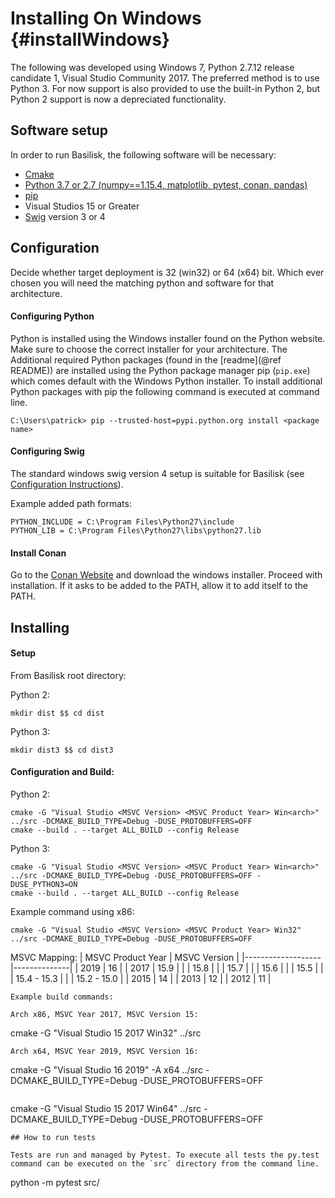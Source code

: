 # Installing On Windows {#installWindows}

The following was developed using Windows 7, Python 2.7.12 release candidate 1, Visual Studio Community 2017. The preferred method is to use Python 3.  For now support is also provided to use the built-in Python 2, but Python 2 support is now a depreciated functionality.

## Software setup

In order to run Basilisk, the following software will be necessary:

* [Cmake](https://cmake.org/)
* [Python 3.7 or 2.7 (numpy==1.15.4, matplotlib, pytest, conan, pandas)](https://www.python.org/downloads/windows/)
* [pip](https://pip.pypa.io/en/stable/installing/)
* Visual Studios 15 or Greater
* [Swig](http://www.swig.org/download.html) version 3 or 4



## Configuration
Decide whether target deployment is 32 (win32) or 64 (x64) bit. Which ever chosen you will need the matching python and software for that architecture.

#### Configuring Python

Python is installed using the Windows installer found on the Python website. Make sure to choose the correct installer for your architecture. The Additional required Python packages (found in the [readme](@ref README)) are installed using the Python package manager pip (`pip.exe`) which comes default with the Windows Python installer. To install additional Python packages with pip the following command is executed at command line.

```
C:\Users\patrick> pip --trusted-host=pypi.python.org install <package name>
```


#### Configuring Swig

The standard windows swig version 4 setup is suitable for Basilisk (see [Configuration Instructions](http://www.swig.org/Doc1.3/Windows.html#Windows_swig_exe)). 

Example added path formats:

```
PYTHON_INCLUDE = C:\Program Files\Python27\include 
PYTHON_LIB = C:\Program Files\Python27\libs\python27.lib
```

#### Install Conan
Go to the [Conan Website](https://conan.io/downloads.html) and download the windows installer. Proceed with installation. If it asks to be added to the PATH, allow it to add itself to the PATH.

## Installing

#### Setup
From Basilisk root directory: 

Python 2:
```
mkdir dist $$ cd dist
```
Python 3:
```
mkdir dist3 $$ cd dist3
```
#### Configuration and Build: 

Python 2:
```
cmake -G "Visual Studio <MSVC Version> <MSVC Product Year> Win<arch>" ../src -DCMAKE_BUILD_TYPE=Debug -DUSE_PROTOBUFFERS=OFF
cmake --build . --target ALL_BUILD --config Release
```
Python 3: 
```
cmake -G "Visual Studio <MSVC Version> <MSVC Product Year> Win<arch>" ../src -DCMAKE_BUILD_TYPE=Debug -DUSE_PROTOBUFFERS=OFF -DUSE_PYTHON3=ON
cmake --build . --target ALL_BUILD --config Release
```
Example command using x86:
```
cmake -G "Visual Studio <MSVC Version> <MSVC Product Year> Win32" ../src -DCMAKE_BUILD_TYPE=Debug -DUSE_PROTOBUFFERS=OFF
```

MSVC Mapping:
| MSVC Product Year | MSVC Version |
|-------------------|--------------|
| 2019              | 16           |
| 2017              | 15.9         |
|                   | 15.8         |
|                   | 15.7         |
|                   | 15.6         |
|                   | 15.5         |
|                   | 15.4 - 15.3  |
|                   | 15.2 - 15.0  |
| 2015              | 14           |
| 2013              | 12           |
| 2012              | 11           |
```
Example build commands:  
  
Arch x86, MSVC Year 2017, MSVC Version 15:
```
cmake -G "Visual Studio 15 2017 Win32" ../src
```
Arch x64, MSVC Year 2019, MSVC Version 16:
```
cmake -G "Visual Studio 16 2019" -A x64 ../src -DCMAKE_BUILD_TYPE=Debug -DUSE_PROTOBUFFERS=OFF
```
```
cmake -G "Visual Studio 15 2017 Win64" ../src -DCMAKE_BUILD_TYPE=Debug -DUSE_PROTOBUFFERS=OFF
```
## How to run tests

Tests are run and managed by Pytest. To execute all tests the py.test command can be executed on the `src` directory from the command line. 
```
python -m pytest src/ 
```

